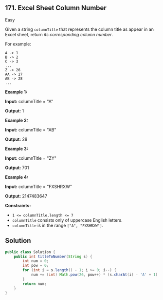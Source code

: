 ## 171\. Excel Sheet Column Number

Easy

Given a string `columnTitle` that represents the column title as appear in an Excel sheet, return _its corresponding column number_.

For example:

    A -> 1
    B -> 2
    C -> 3
    ...
    Z -> 26
    AA -> 27
    AB -> 28
    ... 

**Example 1:**

**Input:** columnTitle = "A"

**Output:** 1 

**Example 2:**

**Input:** columnTitle = "AB"

**Output:** 28 

**Example 3:**

**Input:** columnTitle = "ZY"

**Output:** 701 

**Example 4:**

**Input:** columnTitle = "FXSHRXW"

**Output:** 2147483647 

**Constraints:**

*   `1 <= columnTitle.length <= 7`
*   `columnTitle` consists only of uppercase English letters.
*   `columnTitle` is in the range `["A", "FXSHRXW"]`.

## Solution

```java
public class Solution {
    public int titleToNumber(String s) {
        int num = 0;
        int pow = 0;
        for (int i = s.length() - 1; i >= 0; i--) {
            num += (int) Math.pow(26, pow++) * (s.charAt(i) - 'A' + 1);
        }
        return num;
    }
}
```